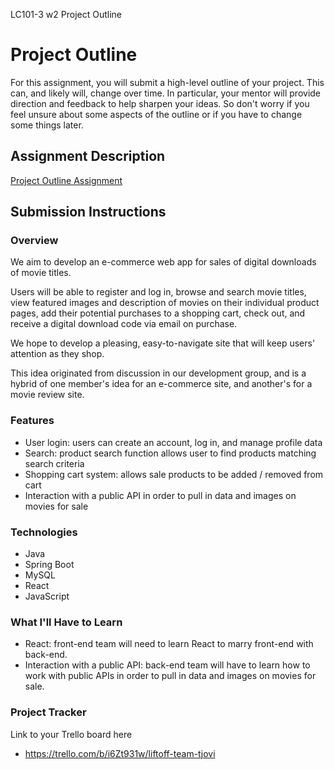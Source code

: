 LC101-3 w2 Project Outline

# Project Outline
For this assignment, you will submit a high-level outline of your project. This can, and likely will, change over time. In particular, your mentor will provide direction and feedback to help sharpen your ideas. So don't worry if you feel unsure about some aspects of the outline or if you have to change some things later.

## Assignment Description
[Project Outline Assignment](https://education.launchcode.org/liftoff/modules/assignments/project-outline)

## Submission Instructions

### Overview
We aim to develop an e-commerce web app for sales of digital downloads of movie titles.

Users will be able to register and log in, browse and search movie titles, view featured images and description of movies on their individual product pages, add their potential purchases to a shopping cart, check out, and receive a digital download code via email on purchase.

We hope to develop a pleasing, easy-to-navigate site that will keep users' attention as they shop.

This idea originated from discussion in our development group, and is a hybrid of one member's idea for an e-commerce site, and another's for a movie review site.


### Features
- User login: users can create an account, log in, and manage profile data
- Search: product search function allows user to find products matching search criteria
- Shopping cart system: allows sale products to be added / removed from cart
- Interaction with a public API in order to pull in data and images on movies for sale

### Technologies
- Java
- Spring Boot
- MySQL
- React
- JavaScript

### What I'll Have to Learn
- React: front-end team will need to learn React to marry front-end with back-end.
- Interaction with a public API: back-end team will have to learn how to work with public APIs in order to pull in data and images on movies for sale.

### Project Tracker
Link to your Trello board here
- https://trello.com/b/i6Zt931w/liftoff-team-tjovi
